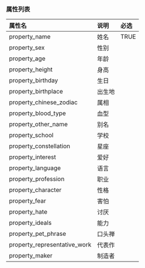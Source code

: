 ### 属性列表

| 属性名 | 说明 | 必选 |
| :--- | :--- | :--- |
| property\_name | 姓名 | TRUE |
| property\_sex | 性别 |  |
| property\_age | 年龄 |  |
| property\_height | 身高 |  |
| property\_birthday | 生日 |  |
| property\_birthplace | 出生地 |  |
| property\_chinese\_zodiac | 属相 |  |
| property\_blood\_type | 血型 |  |
| property\_other\_name | 别名 |  |
| property\_school | 学校 |  |
| property\_constellation | 星座 |  |
| property\_interest | 爱好 |  |
| property\_language | 语言 |  |
| property\_profession | 职业 |  |
| property\_character | 性格 |  |
| property\_fear | 害怕 |  |
| property\_hate | 讨厌 |  |
| property\_ideals | 能力 |  |
| property\_pet\_phrase | 口头禅 |  |
| property\_representative\_work | 代表作 |  |
| property\_maker | 制造者 |  |



